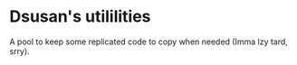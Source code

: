 # Dsusan's utililities

A pool to keep some replicated code to copy when needed (Imma lzy tard, srry).
